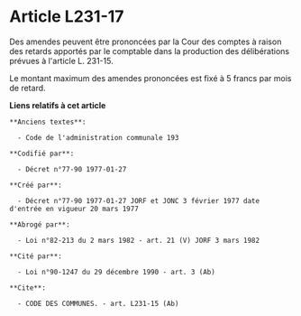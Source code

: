 # Article L231-17

Des amendes peuvent être prononcées par la Cour des comptes à raison des retards apportés par le comptable dans la production
des délibérations prévues à l'article L. 231-15.

Le montant maximum des amendes prononcées est fixé à 5 francs par mois de retard.

**Liens relatifs à cet article**

	**Anciens textes**:

	  - Code de l'administration communale 193

	**Codifié par**:

	  - Décret n°77-90 1977-01-27

	**Créé par**:

	  - Décret n°77-90 1977-01-27 JORF et JONC 3 février 1977 date d'entrée en vigueur 20 mars 1977

	**Abrogé par**:

	  - Loi n°82-213 du 2 mars 1982 - art. 21 (V) JORF 3 mars 1982

	**Cité par**:

	  - Loi n°90-1247 du 29 décembre 1990 - art. 3 (Ab)

	**Cite**:

	  - CODE DES COMMUNES. - art. L231-15 (Ab)
